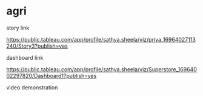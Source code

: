 # agri

story link

https://public.tableau.com/app/profile/sathya.sheela/viz/priya_16964027113240/Story3?publish=yes

dashboard link
	
https://public.tableau.com/app/profile/sathya.sheela/viz/Superstore_16964002297820/Dashboard1?publish=yes

video demonstration
